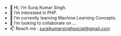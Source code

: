 - 👋 Hi, I’m Suraj Kumar Singh.
- 👀 I’m interested in PHP.
- 🌱 I’m currently learning Machine Learning Concepts.
- 💞️ I’m looking to collaborate on ...
- 📫 Reach me : surajkumarsinghsocial@gmail.com
<!-- 😄 Pronouns:--> 
<!-- - ⚡ Fun fact: ---> 

<!---
singhkumarsuraj/singhkumarsuraj is a ✨ special ✨ repository because its `README.md` (this file) appears on your GitHub profile.
You can click the Preview link to take a look at your changes.
--->
